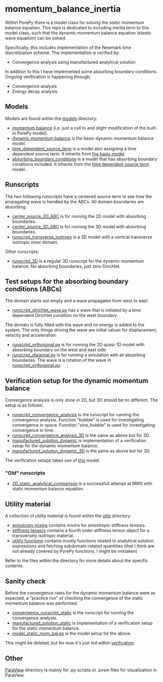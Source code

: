# momentum_balance_inertia
Within PorePy there is a model class for solving the static momentum balance equation.
This repo is dedicated to including inertia term to this model class, such that the
dynamic momentum balance equation (elastic wave equation) can be solved.

Specifically, this includes implementation of the Newmark time discretization scheme.
The implementation is verified by:
* Convergence analysis using manufactured analytical
solution

In addition to this I have implemented some absorbing boundary conditions. Ongoing verification is happening through:
* Convergence analysis
* Energy decay analysis

## Models
Models are found within the [models](./models/) directory:
* [momentum balance](./models/no_inertia_momentum_balance.py) (i.e. just a call to and
  slight modification of the built-in PorePy model).
* [dynamic momentum balance](./models/dynamic_momentum_balance.py) is the basic dynamic
  momentum balance model.
* [time_dependent_source_term](./models/time_dependent_source_term.py) is a model also
  assigning a time dependent source term. It inherits from [the basic
  model](./models/dynamic_momentum_balance.py).
* [absorbing_boundary_conditions](./models/absorbing_boundary_conditions.py) is a model
  that has absorbing boundary conditions included. It inherits from the [time dependent
  source term](./models/time_dependent_source_term.py) model.

## Runscripts
The two following runscripts have a centered source term to see how the propagating wave
is handled by the ABCs. All domain boundaries are absorbing.
* [center_source_2D_ABC](./center_source_2D_ABC.py) is for running the 2D model with
  absorbing boundaries.
* [center_source_3D_ABC](./center_source_3D_ABC.py) is for running the 3D model with
  absorbing boundaries.
* [runscript_transverse_isotropy](./runscript_transverse_isotropy.py) is a 3D model with a vertical transverse isotropic inner domain. 

Other runscripts:
* [runscript_3D](./runscript_3D.py) is a regular 3D runscript for the dynamic momentum
  balance. No absorbing boundaries, just zero Dirichlet.

## Test setups for the absorbing boundary conditions (ABCs)
The domain starts out empty and a wave propagates from west to east:
* [runscript_dirichlet_wave.py](./run_simulations/runscript_dirichlet_wave.py) has a wave that is initiated by a time dependent Dirichlet condition on the west boundary

The domain is fully filled with the wave and no energy is added to the system. 
The only things driving the wave are initial values for displacement, velocity and acceleration:
* [runscript_orthogonal.py](./run_simulations/runscript_orthogonal.py) is for running the 2D quasi-1D model with absorbing boundary on the west and east side. 
* [runscript_diagonal.py](./run_simulations/runscript_diagonal.py) is for running a simulation with all absorbing boundaries. The wave is a rotation of the wave in [runscript_orthogonal.py](./run_simulations/runscript_orthogonal.py). 


## Verification setup for the dynamic momentum balance
Convergence analysis is only done in 2D, but 3D should be no different. The setup is as
follows:
* [runscript_convergence_analysis](./runscript_convergence_analysis.py) is the runscript
  for running the convergence analysis. Function "bubble" is used for investigating
  convergence in space. Function "sine_bubble" is used for investigating convergence in
  time.
* [runscript_convergence_analysis_3D](./runscript_convergence_analysis_3D.py) is the
  same as above but for 3D.
* [manufactured_solution_dynamic](./manufactured_solution_dynamic.py) is implementation
  of a verification setup for the dynamic momentum balance.
* [manufactured_solution_dynamic_3D](./manufactured_solution_dynamic_3D.py) is the same
  as above but for 3D.

The verification setups takes use of [this](./models/time_dependent_source_term.py)
model.

### "Old" runscripts
* [2D_static_analytical_comparison](./2D_static_analytical_comparison.py) is a
  successfull attempt at MMS with static momentum balance equation.

## Utility material
A collection of utility material is found within the [utils](./utils/) directory:
* [anisotropy mixins](./utils/anisotropy_mixins.py) contains mixins for anisotropic stiffness tensors.
* [stiffness tensors](./utils/stiffness_tensors.py) contains a fourth order stiffness tensor object for a transversely isotropic material.
* [utility functions](./utils/utility_functions.py) contains mostly functions related to analytical solution expressions and fetching subdomain-related quantities (that I think are not already covered by PorePy functions, I might be mistaken)

Refer to the files within the directory for more details about the specific contents.

## Sanity check
Before the convergence rates for the dynamic momentum balance were as expected, a
"practice run" of checking the convergence of the static momentum balance was performed.
* [convergence_runscript_static](./verification/convergence_runscript_static.py) is the
  runscript for running the convergence analysis.
* [manufactured_solution_static](./verification/manufactured_solution_static.py) is
  implementation of a verification setup for the static momentum balance. 
* [model_static_mom_bal.py](./verification/model_static_mom_bal.py) is the model setup
  for the above.

This might be deleted, but for now it's just hid within [verification](./verification/).

## Other
[ParaView](./ParaView/) directory is mainly for .py scripts or .pvsm files for
visualization in ParaView.
